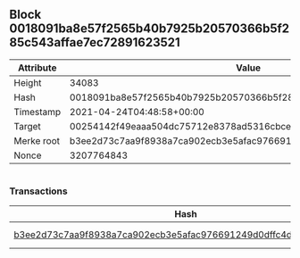 ## Block 0018091ba8e57f2565b40b7925b20570366b5f285c543affae7ec72891623521

Attribute | Value
--- | ---
Height | 34083
Hash | 0018091ba8e57f2565b40b7925b20570366b5f285c543affae7ec72891623521
Timestamp | 2021-04-24T04:48:58+00:00
Target | 00254142f49eaaa504dc75712e8378ad5316cbcead634704b3734b6271167cc4
Merke root | b3ee2d73c7aa9f8938a7ca902ecb3e5afac976691249d0dffc4d07914e805e7f
Nonce | 3207764843

```

```

### Transactions

Hash | Amount
--- | ---
[b3ee2d73c7aa9f8938a7ca902ecb3e5afac976691249d0dffc4d07914e805e7f](b3ee2d73c7aa9f8938a7ca902ecb3e5afac976691249d0dffc4d07914e805e7f.md) | 10.00000000 SKEPTI 
